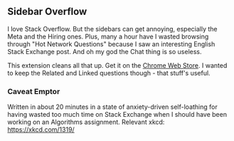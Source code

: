 Sidebar Overflow
-----------
I love Stack Overflow. But the sidebars can get annoying, especially the Meta and the Hiring ones. Plus, many a hour have I wasted browsing through "Hot Network Questions" because I saw an interesting English Stack Exchange post. And oh my god the Chat thing is so useless. 

This extension cleans all that up. Get it on the [Chrome Web Store](https://chrome.google.com/webstore/detail/sidebaroverflow/lhieihmjhlbhpjkamdjfjldcapnmhddp). I wanted to keep the Related and Linked questions though - that stuff's useful.

### Caveat Emptor
Written in about 20 minutes in a state of anxiety-driven self-loathing for having wasted too much time on Stack Exchange when I should have been working on an Algorithms assignment. Relevant xkcd: https://xkcd.com/1319/
